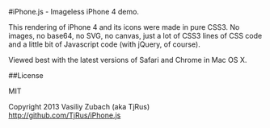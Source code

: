 #iPhone.js - Imageless iPhone 4 demo.

This rendering of iPhone 4 and its icons were made in pure CSS3. No images, no base64, no SVG, no canvas, just a lot of CSS3 lines of CSS code and a little bit of Javascript code (with jQuery, of course).

Viewed best with the latest versions of Safari and Chrome in Mac OS X.

##License

MIT

Copyright 2013 Vasiliy Zubach (aka TjRus) http://github.com/TjRus/iPhone.js
